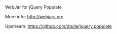 WebJar for jQuery Populate

More info: http://webjars.org

Upstream: https://github.com/dtuite/jquery.populate
